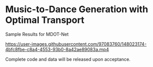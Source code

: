 # Music-to-Dance Generation with Optimal Transport

Sample Results for MDOT-Net

https://user-images.githubusercontent.com/97083760/148023174-4bfc8fbe-c8a4-4553-93b0-8a42ae89083a.mp4

Complete code and data will be released upon acceptance.
